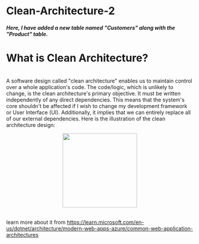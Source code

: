 # Clean-Architecture-2
<h5>Here, I have added a new table named "Customers" along with the "Product" table. </h5>
<h1>What is Clean Architecture?</h1>
<br>A software design called "clean architecture" enables us to maintain control over a whole application's code. 
The code/logic, which is unlikely to change, is the clean architecture's primary objective. It must be written independently of any direct dependencies. 
This means that the system's core shouldn't be affected if I wish to change my development framework or User Interface (UI).
Additionally, it implies that we can entirely replace all of our external dependencies.
Here is the illustration of the clean architecture design:

<p align="center">
  <img width="200" src="https://github.com/Zeeshan-jamal/Clean-Architecture-2/assets/64805436/00a76901-d462-4a8a-ade6-425d887880b1">
</p>


<br>learn more about it from https://learn.microsoft.com/en-us/dotnet/architecture/modern-web-apps-azure/common-web-application-architectures
